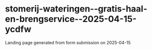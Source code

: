 # stomerij-wateringen--gratis-haal-en-brengservice--2025-04-15-ycdfw
Landing page generated from form submission on 2025-04-15

